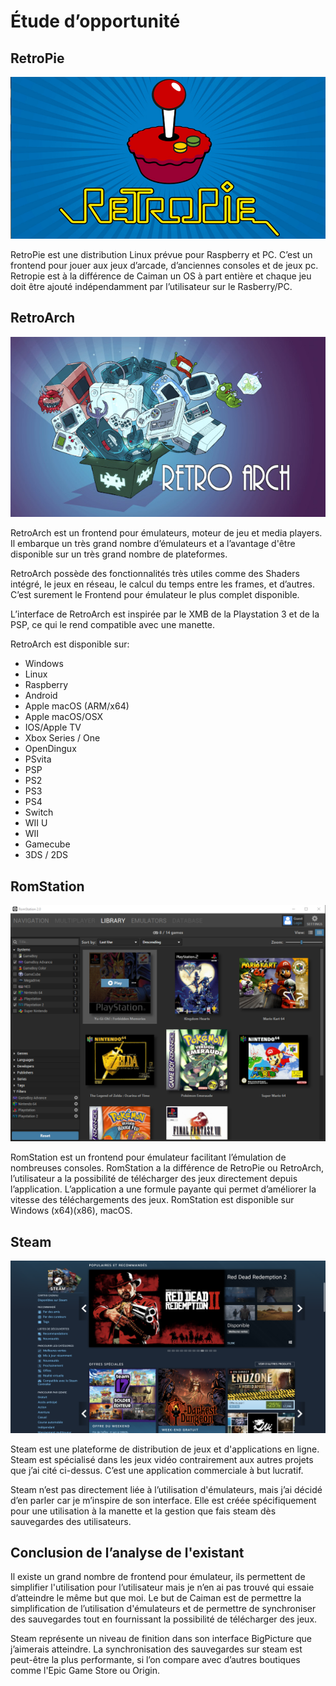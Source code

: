 # Étude d’opportunité


## RetroPie

![alt_text](images/retro_pie.jpg "image_tooltip")


RetroPie est une distribution Linux prévue pour Raspberry et PC. C’est un frontend pour jouer aux jeux d’arcade, d’anciennes consoles et de jeux pc. Retropie est à la différence de Caiman un OS à part entière et chaque jeu doit être ajouté indépendamment par l’utilisateur sur le Rasberry/PC.


## RetroArch

![alt_text](images/RetroArch.jpg "image_tooltip")


RetroArch est un frontend pour émulateurs, moteur de jeu et media players. Il embarque un très grand nombre d’émulateurs et a l’avantage d'être disponible sur un très grand nombre de plateformes.

RetroArch possède des fonctionnalités très utiles comme des Shaders intégré, le jeux en réseau, le calcul du temps entre les frames, et d’autres. C’est surement le Frontend pour émulateur le plus complet disponible.

L’interface de RetroArch est inspirée par le XMB de la Playstation 3 et de la PSP, ce qui le rend compatible avec une manette.

RetroArch est disponible sur:



*   Windows
*   Linux
*   Raspberry
*   Android
*   Apple macOS (ARM/x64)
*   Apple macOS/OSX
*   IOS/Apple TV
*   Xbox Series / One
*   OpenDingux
*   PSvita
*   PSP
*   PS2
*   PS3
*   PS4
*   Switch
*   WII U
*   WII
*   Gamecube
*   3DS / 2DS


## RomStation

![alt_text](images/RomStation.png "image_tooltip")


RomStation est un frontend pour émulateur facilitant l’émulation de nombreuses consoles. RomStation a la différence de RetroPie ou RetroArch, l’utilisateur a la possibilité de  télécharger des jeux directement depuis l’application. L’application a une formule payante qui permet d’améliorer la vitesse des téléchargements des jeux. RomStation est disponible sur Windows (x64)(x86), macOS.


## Steam


![alt_text](images/steam.png "image_tooltip")


Steam est une plateforme de distribution de jeux et d'applications en ligne. Steam est spécialisé dans les jeux vidéo contrairement aux autres projets que j’ai cité ci-dessus. C’est une application commerciale à but lucratif.  

Steam n’est pas directement liée à l’utilisation d'émulateurs, mais j’ai décidé d’en parler car je m’inspire de son interface. Elle est créée spécifiquement pour une utilisation à la manette et la gestion que fais steam dès sauvegardes des utilisateurs. 


## Conclusion de l’analyse de l'existant

Il existe un grand nombre de frontend pour émulateur, ils permettent de simplifier l'utilisation pour l’utilisateur mais je n’en ai pas trouvé qui essaie d’atteindre le même but que moi. Le but de Caiman est de permettre la simplification de l’utilisation d'émulateurs et de permettre de synchroniser des sauvegardes tout en fournissant la possibilité de télécharger des jeux.

Steam représente un niveau de finition dans son interface BigPicture que j’aimerais atteindre. La synchronisation des sauvegardes sur steam est peut-être la plus performante, si l’on compare avec d’autres boutiques comme l'Epic Game Store ou Origin.